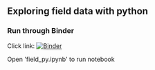 ## Exploring field data with python

### Run through Binder

Click link: [![Binder](https://mybinder.org/badge_logo.svg)](https://mybinder.org/v2/gh/eslrgs/skynthetic/master)

Open 'field_py.ipynb' to run notebook